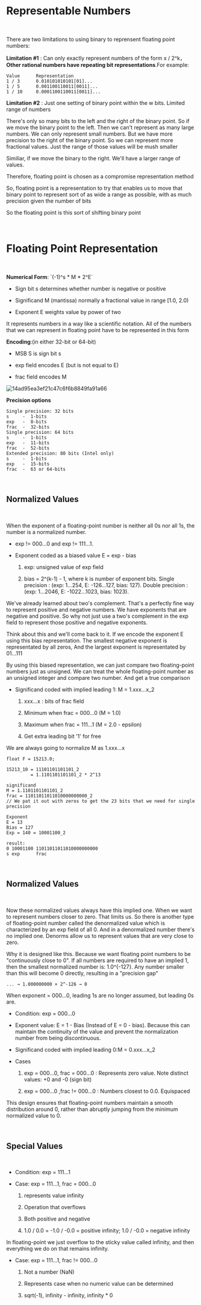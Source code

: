 </br>

# Representable Numbers

</br>

<p>There are two limitations to using binary to reprensent floating point numbers:</p>

<p><b>Limitation #1</b> : Can only exactly represent numbers of the form x / 2^k，<b>Other rational numbers have repeating bit representations</b>.For example:</p>

```
Value      Representation
1 / 3      0.010101010101[01]...
1 / 5      0.001100110011[0011]...
1 / 10     0.0001100110011[0011]...
```

<p><b>Limitation #2</b> : Just one setting of binary point within the w bits. Limited range of numbers</p>

<p>There's only so many bits to the left and the right of the binary point. So if we move the binary point to the left. Then we can't represent as many large numbers. We can only represent small numbers. But we have more precision to the right of the binary point. So we can represent more fractional values. Just the range of those values will be mush smaller</p>

<p>Similiar, if we move the binary to the right. We'll have a larger range of values.</p>

<p>Therefore, floating point is chosen as a compromise representation method</p>

<p>So, floating point is a representation to try that enables us to move that binary point to represent sort of as wide a range as possible, with as much precision given the number of bits</p>

<p>So the floating point is this sort of shifting binary point</p>

</br>

# Floating Point Representation

</br>

<p><b>Numerical Form</b>: `(-1)^s * M * 2^E`</p>

- Sign bit s determines whether number is negative or positive

- Significand M (mantissa) normally a fractional value in range [1.0, 2.0)

- Exponent E weights value by power of two

<p>It represents numbers in a way like a scientific notation. All of the numbers that we can represent in floating point have to be represented in this form</p> 

<p><b>Encoding</b>:(in either 32-bit or 64-bit)</p>

- MSB S is sign bit s

- exp field encodes E (but is not equal to E)

- frac field encodes M

![14ad95ea3ef21c47c6f6b8849fa91a66](https://github.com/user-attachments/assets/d2584ae2-986b-41ad-a89b-c6d2df706dd0)

<p><b>Precision options</b></p>

```
Single precision: 32 bits
s     -  1-bits
exp   -  8-bits
frac  -  32-bits
Single precision: 64 bits
s     -  1-bits
exp   -  11-bits
frac  -  52-bits
Extended precision: 80 bits (Intel only)
s     -  1-bits
exp   -  15-bits
frac  -  63 or 64-bits
```

</br>

## Normalized Values

</br>

<p>When the exponent of a floating-point number is neither all 0s nor all 1s, the number is a normalized number.</p>

- exp != 000...0 and exp != 111...1.

- Exponent coded as a biased value E = exp - bias

  1. exp: unsigned value of exp field
 
  2. bias = 2^(k-1) - 1, where k is number of exponent bits. Single precision : (exp: 1...254, E: -126...127, bias: 127). Double precision : (exp: 1...2046, E: -1022...1023, bias: 1023).

<p>We've already learned about two's complement. That's a perfectly fine way to represent positive and negative numbers. We have exponents that are negative and positive. So why not just use a two's complement in the exp field to represent those positive and negative exponents.</p>

<p>Think about this and we'll come back to it. If we encode the exponent E using this bias representation. The smallest negative exponent is representated by all zeros, And the largest exponent is representated by 01...111</p>

<p>By using this biased representation, we can just compare two floating-point numbers just as unsigned. We can treat the whole floating-point number as an unsigned integer and compare two number. And get a true comparison</p> 

- Significand coded with implied leading 1: M = 1.xxx...x_2

  1. xxx...x : bits of frac field
 
  2. Minimum when frac = 000...0 (M = 1.0)
 
  3. Maximum when frac = 111...1 (M = 2.0 - epsilon)
 
  4. Get extra leading bit '1' for free

<p>We are always going to normalize M as 1.xxx...x</p>

```
float F = 15213.0;

15213_10 = 11101101101101_2
         = 1.1101101101101_2 * 2^13

significand
M = 1.1101101101101_2
frac = 11011011011010000000000_2
// We pat it out with zeros to get the 23 bits that we need for single precision

Exponent
E = 13
Bias = 127
Exp = 140 = 10001100_2

result:
0 10001100 11011011011010000000000
s exp      frac
```

</br>

## Normalized Values

</br>

<p>Now these normalized values always have this implied one. When we want to represent numbers closer to zero. That limits us. So there is another type of floating-point number called the denormalized value which is characterized by an exp field of all 0. And in a denormalized number there's no implied one. Denorms allow us to represent values that are very close to zero.</p>

<p>Why it is designed like this. Because we want floating point numbers to be "continuously close to 0". If all numbers are required to have an implied 1, then the smallest normalized number is: 1.0^{-127}. Any number smaller than this will become 0 directly, resulting in a "precision gap"</p>

```
... → 1.000000000 × 2^-126 → 0
```

<p>When exponent = 000…0, leading 1s are no longer assumed, but leading 0s are.</p>

- Condition: exp = 000...0

- Exponent value: E = 1 - Bias (Instead of E = 0 - bias). Because this can maintain the continuity of the value and prevent the normalization number from being discontinuous.

- Significand coded with implied leading 0:M = 0.xxx...x_2

- Cases

  1. exp = 000...0, frac = 000...0 : Represents zero value. Note distinct values: +0 and -0 (sign bit)
 
  2. exp = 000...0 ,frac != 000...0 : Numbers closest to 0.0. Equispaced

<p>This design ensures that floating-point numbers maintain a smooth distribution around 0, rather than abruptly jumping from the minimum normalized value to 0.</p>

</br>

## Special Values

</br>

- Condition: exp = 111...1

- Case: exp = 111...1, frac = 000...0

  1. represents value infinity
 
  2. Operation that overflows
 
  3. Both positive and negative
 
  4. 1.0 / 0.0 = -1.0 / -0.0 = positive infinity; 1.0 / -0.0 = negative infinity
 
<p>In floating-point we just overflow to the sticky value called infinity, and then everything we do on that remains infinity.</p>
 
- Case: exp = 111...1, frac != 000...0

  1. Not a number (NaN)
 
  2. Represents case when no numeric value can be determined
 
  3. sqrt(-1), infinity - infinity, infinity * 0
 
<p></p>





























































































































































































































































































































































































































































































































































